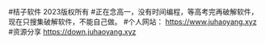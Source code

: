 #桔子软件 2023版权所有
#正在念高一，没有时间编程，等高考完再破解软件，现在只搜集破解软件，不能自己做。
#个人网站： https://www.juhaoyang.xyz
#资源分享 https://down.juhaoyang.xyz
